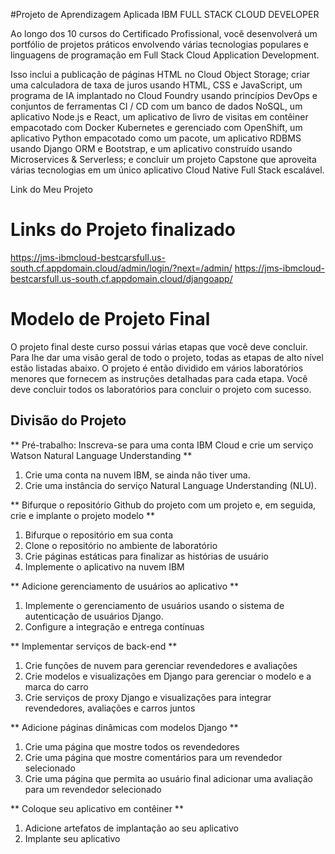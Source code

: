 #Projeto de Aprendizagem Aplicada IBM FULL STACK CLOUD DEVELOPER

Ao longo dos 10 cursos do Certificado Profissional, você desenvolverá um portfólio de projetos práticos envolvendo várias tecnologias populares e linguagens de programação em Full Stack Cloud Application Development.

Isso inclui a publicação de páginas HTML no Cloud Object Storage; criar uma calculadora de taxa de juros usando HTML, CSS e JavaScript, um programa de IA implantado no Cloud Foundry usando princípios DevOps e conjuntos de ferramentas CI / CD com um banco de dados NoSQL, um aplicativo Node.js e React, um aplicativo de livro de visitas em contêiner empacotado com Docker Kubernetes e gerenciado com OpenShift, um aplicativo Python empacotado como um pacote, um aplicativo RDBMS usando Django ORM e Bootstrap, e um aplicativo construído usando Microservices & Serverless; e concluir um projeto Capstone que aproveita várias tecnologias em um único aplicativo Cloud Native Full Stack escalável.

Link do Meu Projeto
# Links do Projeto finalizado
https://jms-ibmcloud-bestcarsfull.us-south.cf.appdomain.cloud/admin/login/?next=/admin/
https://jms-ibmcloud-bestcarsfull.us-south.cf.appdomain.cloud/djangoapp/


# Modelo de Projeto Final

O projeto final deste curso possui várias etapas que você deve concluir.
Para lhe dar uma visão geral de todo o projeto, todas as etapas de alto nível estão listadas abaixo.
O projeto é então dividido em vários laboratórios menores que fornecem as instruções detalhadas para cada etapa.
Você deve concluir todos os laboratórios para concluir o projeto com sucesso.

## Divisão do Projeto

** Pré-trabalho: Inscreva-se para uma conta IBM Cloud e crie um serviço Watson Natural Language Understanding **
1. Crie uma conta na nuvem IBM, se ainda não tiver uma.
2. Crie uma instância do serviço Natural Language Understanding (NLU).

** Bifurque o repositório Github do projeto com um projeto e, em seguida, crie e implante o projeto modelo **
1. Bifurque o repositório em sua conta
2. Clone o repositório no ambiente de laboratório
3. Crie páginas estáticas para finalizar as histórias de usuário
4. Implemente o aplicativo na nuvem IBM

** Adicione gerenciamento de usuários ao aplicativo **
1. Implemente o gerenciamento de usuários usando o sistema de autenticação de usuários Django.
2. Configure a integração e entrega contínuas

** Implementar serviços de back-end **
1. Crie funções de nuvem para gerenciar revendedores e avaliações
2. Crie modelos e visualizações em Django para gerenciar o modelo e a marca do carro
3. Crie serviços de proxy Django e visualizações para integrar revendedores, avaliações e carros juntos
 
** Adicione páginas dinâmicas com modelos Django **
1. Crie uma página que mostre todos os revendedores
2. Crie uma página que mostre comentários para um revendedor selecionado
3. Crie uma página que permita ao usuário final adicionar uma avaliação para um revendedor selecionado

** Coloque seu aplicativo em contêiner **
1. Adicione artefatos de implantação ao seu aplicativo
2. Implante seu aplicativo
